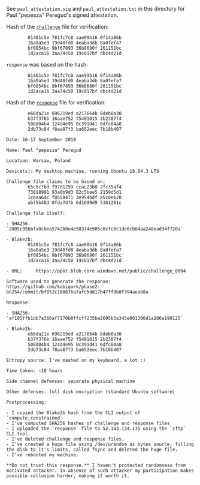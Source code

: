 See `paul_attestation.sig` and `paul_attestation.txt` in this directory for
Paul "pepesza" Peregud's signed attestation.


Hash of the [`challenge`](https://ppot.blob.core.windows.net/public/challenge_0004) file for verification:
```
        01401c5e 781fc7c8 aae99b16 0f14a86b
        16a0a5e3 19d48fd0 4eaba3db 8a0fefa7
        bf0854bc 9bf67893 36b8680f 261151bc
        1d2aca16 3aa74c50 19c817bf dbc4d21d
```

`response` was based on the hash:      
```
        01401c5e 781fc7c8 aae99b16 0f14a86b
        16a0a5e3 19d48fd0 4eaba3db 8a0fefa7
        bf0854bc 9bf67893 36b8680f 261151bc
        1d2aca16 3aa74c50 19c817bf dbc4d21d
```

Hash of the [`response`](https://ppot.blob.core.windows.net/public/response_0004_pepesha) file for verification:

```
        e66da21e 696219ed a217664b 8deb0a30
        b37f376b 16aae752 f5491015 2b2307f4
        508d04b4 124d4e95 8c391d41 6dfc04a8
        2db73c84 f8aa87f3 ba652eec 7b18b407
```

<!--Currently generating `new_challenge`...-->
<!--Blake2b hash of the `new_challenge` file for participant #5: ``-->

<!--The above `new_challenge` file: https://ppot.blob.core.windows.net/public/challenge_0005-->

```
Date: 16-17 September 2019

Name: Paul "pepesza" Peregud

Location: Warsaw, Poland

Device(s): My desktop machine, running Ubuntu 18.04.3 LTS

Challenge file claims to be based on:
        65c6c7bd f97d1259 ccac23b0 2fc35af4
        73818991 93a0b9d3 82c5bee5 2159d5d1
        1ceaa64c f8558471 3e954bdf a5c0e628
        ab75b48d 0fda7dfb 6d1690d9 5361201c

Challenge file itself:

- SHA256:  `2805c956bfa0cbea5742b0e4e58374e905c6cfc0c1de6cb84aa248ead34f720a`

- Blake2b:
        01401c5e 781fc7c8 aae99b16 0f14a86b
        16a0a5e3 19d48fd0 4eaba3db 8a0fefa7
        bf0854bc 9bf67893 36b8680f 261151bc
        1d2aca16 3aa74c50 19c817bf dbc4d21d

- URL:     https://ppot.blob.core.windows.net/public/challenge_0004

Software used to generate the response: https://github.com/kobigurk/phase2-bn254/commit/bf852c168676a7afc5dd17b47ff9b8f394aeab8a

Response:

- SHA256: `af185ffb1db7a366af7170b8ffcff235ba2695b3a345e801306d1a206a190125`

- Blake2b:
        e66da21e 696219ed a217664b 8deb0a30
        b37f376b 16aae752 f5491015 2b2307f4
        508d04b4 124d4e95 8c391d41 6dfc04a8
        2db73c84 f8aa87f3 ba652eec 7b18b407

Entropy source: I've mashed on my keyboard, a lot :)

Time taken: ~10 hours

Side channel defenses: separate physical machine

Other defenses: full disk encryption (standard Ubuntu software)

Postprocessing:

- I copied the Blake2b hash from the CLI output of `compute_constrained`
- I've computed SHA256 hashes of challenge and response files
- I uploaded the `response` file to 52.143.134.115 using the `sftp` CLI tool.
- I've deleted challenge and response files.
- I've created a huge file using /dev/urandom as bytes source, filling the disk to it's limits, called fsync and deleted the huge file.
- I've rebooted my machine.

**Do not trust this response.** I haven't protected randomness from motivated attacker. In absence of such attacker my participation makes possible collusion harder, making it worth it.

```
